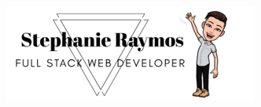 ![GitHub Logo](/images/githubLogo.png)

<!--
**stephanieraymos/stephanieraymos** is a ✨ _special_ ✨ repository because its `README.md` (this file) appears on your GitHub profile.



